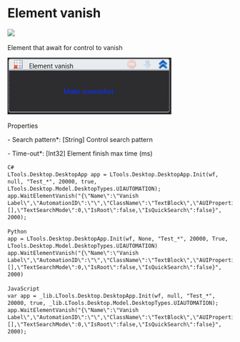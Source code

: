# Element vanish



![](https://gblobscdn.gitbook.com/assets%2F-M-L9CGkriEo1\_2PfJzA%2F-M5fPZgz1-4mRJtzh03l%2F-M5ff-E8r3sdtRkRHULz%2F%D0%A0%D0%B0%D0%B1%D0%BE%D1%87%D0%B8%D0%B9\_%D1%81%D1%82%D0%BE%D0%BB\_%D0%B8%D1%81%D1%87%D0%B5%D0%B7%D0%BD%D0%BE%D0%B2%D0%B5%D0%BD%D0%B8%D0%B5\_%D1%8D%D0%BB\_%D0%B8%D0%BA%D0%BE%D0%BD%D0%BA%D0%B0.png?alt=media\&token=e14c799e-13c1-4265-88b3-bdbead1e0b8c)

Element that await for control to vanish

![](<../../../.gitbook/assets/image (315).png>)

Properties

&#x20;\- Search pattern\*: \[String] Control search pattern

&#x20;\- Time-out\*: \[Int32] Element finish max time (ms)

```
C#
LTools.Desktop.DesktopApp app = LTools.Desktop.DesktopApp.Init(wf, null, "Test_*", 20000, true, LTools.Desktop.Model.DesktopTypes.UIAUTOMATION);
app.WaitElementVanish("{\"Name\":\"Vanish Label\",\"AutomationID\":\"\",\"ClassName\":\"TextBlock\",\"AUIProperties\":[],\"TextSearchMode\":0,\"IsRoot\":false,\"IsQuickSearch\":false}", 2000);

Python
app = LTools.Desktop.DesktopApp.Init(wf, None, "Test_*", 20000, True, LTools.Desktop.Model.DesktopTypes.UIAUTOMATION)
app.WaitElementVanish("{\"Name\":\"Vanish Label\",\"AutomationID\":\"\",\"ClassName\":\"TextBlock\",\"AUIProperties\":[],\"TextSearchMode\":0,\"IsRoot\":false,\"IsQuickSearch\":false}", 2000)

JavaScript
var app = _lib.LTools.Desktop.DesktopApp.Init(wf, null, "Test_*", 20000, true, _lib.LTools.Desktop.Model.DesktopTypes.UIAUTOMATION);
app.WaitElementVanish("{\"Name\":\"Vanish Label\",\"AutomationID\":\"\",\"ClassName\":\"TextBlock\",\"AUIProperties\":[],\"TextSearchMode\":0,\"IsRoot\":false,\"IsQuickSearch\":false}", 2000);
```
